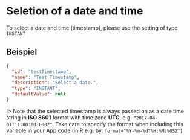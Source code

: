 # Seletion of a date and time
To select a date and time (timestamp), please use the setting of type `INSTANT`

## Beispiel
```json
{
  "id": "testTimestamp",
  "name": "Test Timestamp",
  "description": "Select a date.",
  "type": "INSTANT",
  "defaultValue": null
}
```

!> Note that the selected timestamp is always passed on as a date time string in **ISO 8601** format with time zone **UTC**, e.g. `"2017-04-01T11:00:00.000Z"`. Take care to specify the format when including this variable in your App code (in R e.g. by: `format="%Y-%m-%dT%H:%M:%OSZ"`)